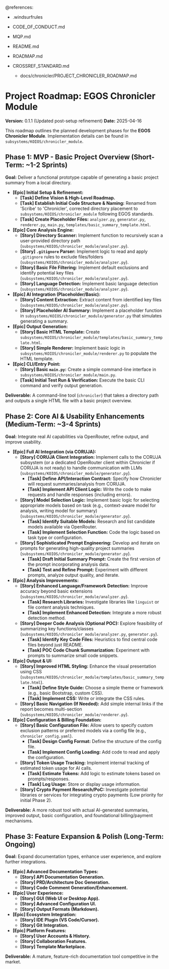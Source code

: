 @references:
- .windsurfrules
- CODE_OF_CONDUCT.md
- MQP.md
- README.md
- ROADMAP.md
- CROSSREF_STANDARD.md

  - docs/chronicler/PROJECT_CHRONICLER_ROADMAP.md

# Project Roadmap: EGOS Chronicler Module

**Version:** 0.1.1 (Updated post-setup refinement)
**Date:** 2025-04-16

This roadmap outlines the planned development phases for the **EGOS Chronicler Module**. Implementation details can be found in `subsystems/KOIOS/chronicler_module`.

## Phase 1: MVP - Basic Project Overview (Short-Term: ~1-2 Sprints)

**Goal:** Deliver a functional prototype capable of generating a basic project summary from a local directory.

*   **[Epic] Initial Setup & Refinement:**
    *   **[Task] Define Vision & High-Level Roadmap.**
    *   **[Task] Establish Initial Code Structure & Naming:** Renamed from 'Scribe' to 'Chronicler', corrected directory placement to `subsystems/KOIOS/chronicler_module` following EGOS standards.
    *   **[Task] Create Placeholder Files:** `analyzer.py`, `generator.py`, `renderer.py`, `main.py`, `templates/basic_summary_template.html`.
*   **[Epic] Core Analysis Engine:**
    *   **[Story] Directory Scanner:** Implement function to recursively scan a user-provided directory path (`subsystems/KOIOS/chronicler_module/analyzer.py`).
    *   **[Story] `.gitignore` Parser:** Implement logic to read and apply `.gitignore` rules to exclude files/folders (`subsystems/KOIOS/chronicler_module/analyzer.py`).
    *   **[Story] Basic File Filtering:** Implement default exclusions and identify potential key files (`subsystems/KOIOS/chronicler_module/analyzer.py`).
    *   **[Story] Language Detection:** Implement basic language detection (`subsystems/KOIOS/chronicler_module/analyzer.py`).
*   **[Epic] AI Integration (Placeholder/Basic):**
    *   **[Story] Content Extraction:** Extract content from identified key files (`subsystems/KOIOS/chronicler_module/analyzer.py`).
    *   **[Story] Placeholder AI Summary:** Implement a placeholder function in `subsystems/KOIOS/chronicler_module/generator.py` that simulates generating a summary.
*   **[Epic] Output Generation:**
    *   **[Story] Basic HTML Template:** Create `subsystems/KOIOS/chronicler_module/templates/basic_summary_template.html`.
    *   **[Story] Simple Renderer:** Implement basic logic in `subsystems/KOIOS/chronicler_module/renderer.py` to populate the HTML template.
*   **[Epic] CLI/Entry Point:**
    *   **[Story] Basic `main.py`:** Create a simple command-line interface in `subsystems/KOIOS/chronicler_module/main.py`.
    *   **[Task] Initial Test Run & Verification:** Execute the basic CLI command and verify output generation.

**Deliverable:** A command-line tool (`chronicler`) that takes a directory path and outputs a single HTML file with a basic project overview.

## Phase 2: Core AI & Usability Enhancements (Medium-Term: ~3-4 Sprints)

**Goal:** Integrate real AI capabilities via OpenRouter, refine output, and improve usability.

*   **[Epic] Full AI Integration (via CORUJA):**
    *   **[Story] CORUJA Client Integration:** Implement calls to the CORUJA subsystem (or a dedicated OpenRouter client within Chronicler if CORUJA is not ready) to handle communication with LLMs (`subsystems/KOIOS/chronicler_module/generator.py`).
        *   **[Task] Define API/Interaction Contract:** Specify how Chronicler will request summaries/analysis from CORUJA.
        *   **[Task] Implement API Client Logic:** Write the code to make requests and handle responses (including errors).
    *   **[Story] Model Selection Logic:** Implement basic logic for selecting appropriate models based on task (e.g., context-aware model for analysis, writing model for summary) (`subsystems/KOIOS/chronicler_module/generator.py`).
        *   **[Task] Identify Suitable Models:** Research and list candidate models available via OpenRouter.
        *   **[Task] Implement Selection Function:** Code the logic based on task type or configuration.
    *   **[Story] Sophisticated Prompt Engineering:** Develop and iterate on prompts for generating high-quality project summaries (`subsystems/KOIOS/chronicler_module/generator.py`).
        *   **[Task] Draft Initial Summary Prompt:** Create the first version of the prompt incorporating analysis data.
        *   **[Task] Test and Refine Prompt:** Experiment with different prompts, analyze output quality, and iterate.
*   **[Epic] Analysis Improvements:**
    *   **[Story] Enhanced Language/Framework Detection:** Improve accuracy beyond basic extensions (`subsystems/KOIOS/chronicler_module/analyzer.py`).
        *   **[Task] Research Libraries:** Investigate libraries like `linguist` or file content analysis techniques.
        *   **[Task] Implement Enhanced Detection:** Integrate a more robust detection method.
    *   **[Story] Deeper Code Analysis (Optional POC):** Explore feasibility of summarizing key functions/classes (`subsystems/KOIOS/chronicler_module/analyzer.py`, `generator.py`).
        *   **[Task] Identify Key Code Files:** Heuristics to find central code files beyond just README.
        *   **[Task] POC Code Chunk Summarization:** Experiment with prompts to summarize small code snippets.
*   **[Epic] Output & UI:**
    *   **[Story] Improved HTML Styling:** Enhance the visual presentation using CSS (`subsystems/KOIOS/chronicler_module/templates/basic_summary_template.html`).
        *   **[Task] Define Style Guide:** Choose a simple theme or framework (e.g., basic Bootstrap, custom CSS).
        *   **[Task] Implement CSS:** Write or integrate the CSS rules.
    *   **[Story] Basic Navigation (If Needed):** Add simple internal links if the report becomes multi-section (`subsystems/KOIOS/chronicler_module/renderer.py`).
*   **[Epic] Configuration & Billing Foundation:**
    *   **[Story] Basic Configuration File:** Allow users to specify custom exclusion patterns or preferred models via a config file (e.g., `chronicler_config.yaml`).
        *   **[Task] Design Config Format:** Define the structure of the config file.
        *   **[Task] Implement Config Loading:** Add code to read and apply the configuration.
    *   **[Story] Token Usage Tracking:** Implement internal tracking of estimated token usage for AI calls.
        *   **[Task] Estimate Tokens:** Add logic to estimate tokens based on prompts/responses.
        *   **[Task] Log Usage:** Store or display usage information.
    *   **[Story] Crypto Payment Research/PoC:** Investigate potential libraries or services for integrating crypto payments (Low priority for initial Phase 2).

**Deliverable:** A more robust tool with actual AI-generated summaries, improved output, basic configuration, and foundational billing/payment mechanisms.

## Phase 3: Feature Expansion & Polish (Long-Term: Ongoing)

**Goal:** Expand documentation types, enhance user experience, and explore further integrations.

*   **[Epic] Advanced Documentation Types:**
    *   **[Story] API Documentation Generation.**
    *   **[Story] PRD/Architecture Doc Generation.**
    *   **[Story] Code Comment Generation/Enhancement.**
*   **[Epic] User Experience:**
    *   **[Story] GUI (Web UI or Desktop App).**
    *   **[Story] Advanced Configuration UI.**
    *   **[Story] Output Formats (Markdown).**
*   **[Epic] Ecosystem Integration:**
    *   **[Story] IDE Plugin (VS Code/Cursor).**
    *   **[Story] Git Integration.**
*   **[Epic] Platform Features:**
    *   **[Story] User Accounts & History.**
    *   **[Story] Collaboration Features.**
    *   **[Story] Template Marketplace.**

**Deliverable:** A mature, feature-rich documentation tool competitive in the market.
